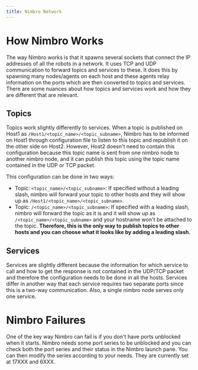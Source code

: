 ```yaml
---
title: Nimbro Network
---
```


# How Nimbro Works

The way Nimbro works is that it spawns several sockets that connect the IP addresses of all the robots in a network. It uses TCP and UDP communication to forward topics and services to these. It does this by spawning many nodes/agents on each host and these agents relay information on the ports which are then converted to topics and services. There are some nuances about how topics and services work and how they are different that are relevant.

## Topics

Topics work slightly differently to services. When a topic is published on Host1 as `/Host1/<topic_name>/<topic_subname>`, Nimbro has to be informed on Host1 through configuration file to listen to this topic and republish it on the other side on Host2. However, Host2 doesn't need to contain this configuration because this topic name is sent from one nimbro node to another nimbro node, and it can publish this topic using the topic name contained in the UDP or TCP packet.

This configuration can be done in two ways:
- Topic: `<topic_name>/<topic_subname>`: If specified without a leading slash, nimbro will forward your topic to other hosts and they will show up as `/Host1/<topic_name>/<topic_subname>`.
- Topic: `/<topic_name>/<topic_subname>`: If specified with a leading slash, nimbro will forward the topic as it is and it will show up as `/<topic_name>/<topic_subname>` and your hostname won't be attached to the topic. **Therefore, this is the only way to publish topics to other hosts and you can choose what it looks like by adding a leading slash.**

## Services

Services are slightly different because the information for which service to call and how to get the response is not contained in the UDP/TCP packet and therefore the configuration needs to be done in all the hosts. Services differ in another way that each service requires two separate ports since this is a two-way communication. Also, a single nimbro node serves only one service.

# Nimbro Failures

One of the key way Nimbro can fail is if you don't have ports unblocked when it starts. Nimbro needs some port series to be unblocked and you can check both the port series and their status in the Nimbro launch pane. You can then modify the series according to your needs. They are currently set at 17XXX and 6XXX.
